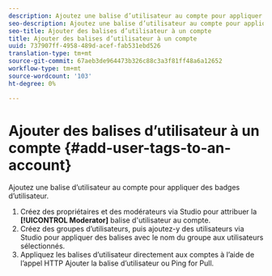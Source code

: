 ```yaml
---
description: Ajoutez une balise d’utilisateur au compte pour appliquer des badges d’utilisateur.
seo-description: Ajoutez une balise d’utilisateur au compte pour appliquer des badges d’utilisateur.
seo-title: Ajouter des balises d’utilisateur à un compte
title: Ajouter des balises d’utilisateur à un compte
uuid: 737907ff-4958-489d-acef-fab531ebd526
translation-type: tm+mt
source-git-commit: 67aeb3de964473b326c88c3a3f81ff48a6a12652
workflow-type: tm+mt
source-wordcount: '103'
ht-degree: 0%

---
```



# Ajouter des balises d’utilisateur à un compte {#add-user-tags-to-an-account}

Ajoutez une balise d’utilisateur au compte pour appliquer des badges d’utilisateur.

1. Créez des propriétaires et des modérateurs via Studio pour attribuer la **[!UICONTROL Moderator]** balise d&#39;utilisateur au compte.
1. Créez des groupes d’utilisateurs, puis ajoutez-y des utilisateurs via Studio pour appliquer des balises avec le nom du groupe aux utilisateurs sélectionnés.
1. Appliquez les balises d’utilisateur directement aux comptes à l’aide de l’appel HTTP Ajouter la balise d’utilisateur ou Ping for Pull.

